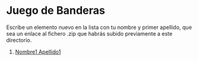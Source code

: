 Juego de Banderas
======

Escribe un elemento nuevo en la lista con tu nombre y primer apellido, que sea un enlace al fichero .zip que habrás subido previamente a este directorio.
1. [Nombre1 Apellido1](enlace-al-fichero)